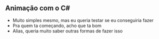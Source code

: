 ## Animação com o C#

- Muito simples mesmo, mas eu queria testar se eu conseguiria fazer
- Pra quem ta começando, acho que ta bom
- Alias, queria muito saber outras formas de fazer isso
